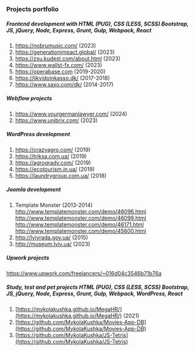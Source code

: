 ### Projects portfolio

##### Frontend development with HTML (PUG), CSS (LESS, SCSS) Bootstrap, JS, jQuery, Node,  Express, Grunt, Gulp, Webpack, React
1. https://nobrumusic.com/ (2023)
2. https://generationimpact.global/ (2023)
3. https://zsu.kudest.com/about.html (2023)
4. https://www.wallst-fx.com/ (2023)
5. https://operabase.com (2019-2020)
6. https://likvidoinkasso.dk/ (2017-2018)
7. https://www.saxo.com/dk/ (2014-2017)

##### Webflow projects
1. https://www.yourgermanlawyer.com/ (2024)
2. https://www.unibrix.com/ (2023)

##### WordPress development
1. https://crazyagro.com/ (2019)
2. https://triksa.com.ua/ (2019)
4. https://agrogradv.com/ (2019)
5. https://ecotourism.in.ua/ (2019)
6. https://laundrygroup.com.ua/ (2018)

##### Joomla development
1. Template Monster (2013-2014)  
http://www.templatemonster.com/demo/46096.html  
http://www.templatemonster.com/demo/46099.html  
http://www.templatemonster.com/demo/46171.html  
http://www.templatemonster.com/demo/45600.html  
2. http://lvivrada.gov.ua/ (2015)
3. http://museum.lviv.ua/ (2023)

##### Upwork projects
https://www.upwork.com/freelancers/~016d04c3546b71b76a

##### Study, test and pet projects HTML (PUG), CSS (LESS, SCSS) Bootstrap, JS, jQuery, Node,  Express, Grunt, Gulp, Webpack, WordPress, React
1. [https://mykolakushka.github.io/MegaHR/](https://mykolakushka.github.io/MegaHR/) (2021)
2. [https://github.com/MykolaKushka/Movies-App-DB](https://github.com/MykolaKushka/Movies-App-DB)
3. [https://github.com/MykolaKushka/JS-Tetris](https://github.com/MykolaKushka/JS-Tetris)
